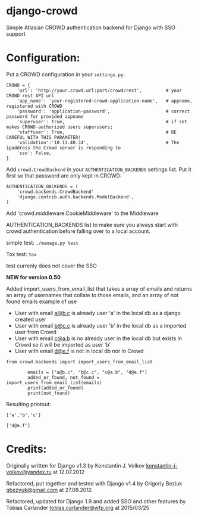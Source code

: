 django-crowd
============
Simple Atlasian CROWD authentication backend for Django with SSO support



Configuration:
==============
Put a CROWD configuration in your `settings.py`:

```
CROWD = {
    'url': 'http://your.crowd.url:port/crowd/rest',         # your CROWD rest API url
    'app_name': 'your-registered-crowd-application-name',   # appname, registered with CROWD
    'password': 'application-password',                     # correct password for provided appname
    'superuser': True,                                      # if set makes CROWD-authorized users superusers;
    'staffuser': True,                                      # BE CAREFUL WITH THIS PARAMETER!
    'validation':'10.11.40.34',                             # The ipaddress the Crowd server is responding to
    'sso': False,
}
```

Add `crowd.CrowdBackend` in your `AUTHENTICATION_BACKENDS` settings list.
Put it first so that password are only kept in CROWD:

```
AUTHENTICATION_BACKENDS = (
    'crowd.backends.CrowdBackend'
    'django.contrib.auth.backends.ModelBackend',
)
```


Add     'crowd.middleware.CookieMiddleware' to the Middleware 


AUTHENTICATION_BACKENDS list to make sure you always start with crowd authentication before falling over to
a local account.

simple test:
`./manage.py test`

Tox test:
`tox`

test currenly does not cover the SSO

**NEW for version 0.50**

Added import_users_from_email_list that takes a array of emails and returns an array of usernames that collate to those emails, and an array of not found emails
example of use

* User with email a@b.c is already user 'a' in the local db as a django created user
* User with email b@c.c is already user 'b' in the local db as a imported user from Crowd
* User with email c@a.b is no already user in the local db but exists in Crowd so it will be imported as user 'b'
* User with email d@e.f is not in local db nor in Crowd

```
from crowd.backends import import_users_from_email_list

        emails = ["a@b.c", "b@c.c", "c@a.b", "d@e.f"]
        added_or_found, not_found = import_users_from_email_list(emails)
        print(added_or_found)
        print(not_found)
```
Resulting printout:
```
['a','b','c']

['d@e.f']
```

Credits:
========

Originally written for Django v1.3 by Konstantin J. Volkov <konstantin-j-volkov@yandex.ru> at 12.07.2012

Refactored, put together and tested with Django v1.4 by Grigoriy Beziuk <gbezyuk@gmail.com> at 27.08.2012

Refactored, updated for Django 1.9 and added SSO and other features by Tobias Carlander <tobias.carlander@wfp.org> at 2015/03/25
